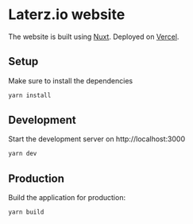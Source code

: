 # Laterz.io website

The website is built using [Nuxt](https://v3.nuxtjs.org). Deployed on [Vercel](https://vercel.com).

## Setup

Make sure to install the dependencies

```bash
yarn install
```

## Development

Start the development server on http://localhost:3000

```bash
yarn dev
```

## Production

Build the application for production:

```bash
yarn build
```
